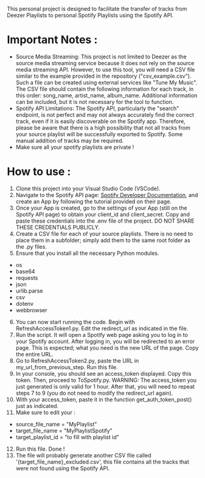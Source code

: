 This personal project is designed to facilitate the transfer of tracks from Deezer Playlists to personal Spotify Playlists using the Spotify API.

# Important Notes :
- Source Media Streaming: This project is not limited to Deezer as the source media streaming service because it does not rely on the source media streaming API. However, to use this tool, you will need a CSV file similar to the example provided in the repository ("csv_example.csv"). Such a file can be created using external services like "Tune My Music". The CSV file should contain the following information for each track, in this order: song_name, artist_name, album_name. Additional information can be included, but it is not necessary for the tool to function.
- Spotify API Limitations: The Spotify API, particularly the "search" endpoint, is not perfect and may not always accurately find the correct track, even if it is easily discoverable on the Spotify app. Therefore, please be aware that there is a high possibility that not all tracks from your source playlist will be successfully exported to Spotify. Some manual addition of tracks may be required.
- Make sure all your spotify playlists are private !

# How to use : 
1) Clone this project into your Visual Studio Code (VSCode).
2) Navigate to the Spotify API page: [Spotify Developer Documentation](https://developer.spotify.com/documentation/web-api), and create an App by following the tutorial provided on their page.
3) Once your App is created, go to the settings of your App (still on the Spotify API page) to obtain your client_id and client_secret. Copy and paste these credentials into the .env file of the project. DO NOT SHARE THESE CREDENTIALS PUBLICLY.
4) Create a CSV file for each of your source playlists. There is no need to place them in a subfolder; simply add them to the same root folder as the .py files.
5) Ensure that you install all the necessary Python modules.
  - os
  - base64
  - requests
  - json
  - urlib.parse
  - csv
  - dotenv
  - webbrowser
6) You can now start running the code. Begin with RefreshAccessToken1.py. Edit the redirect_url as indicated in the file.
7) Run the script. It will open a Spotify web page asking you to log in to your Spotify account. After logging in, you will be redirected to an error page. This is expected; what you need is the new URL of the page. Copy the entire URL.
8) Go to RefreshAccessToken2.py, paste the URL in my_url_from_previous_step. Run this file.
9) In your console, you should see an access_token displayed. Copy this token. Then, proceed to ToSpotify.py. WARNING: The access_token you just generated is only valid for 1 hour. After that, you will need to repeat steps 7 to 9 (you do not need to modify the redirect_url again).
10) With your access_token, paste it in the function get_auth_token_post() just as indicated.
11) Make sure to edit your : 
- source_file_name = "MyPlaylist"
- target_file_name = "MyPlaylistSpotify"
- target_playlist_id = "to fill with playlist id"
12) Run this file. Done !
13) The file will probably generate another CSV file called '{target_file_name}_excluded.csv', this file contains all the tracks that were not found using the Spotify API.
